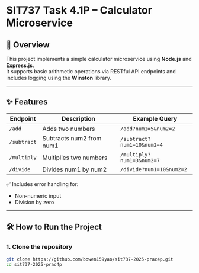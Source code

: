 # SIT737 Task 4.1P – Calculator Microservice

## 📘 Overview

This project implements a simple calculator microservice using **Node.js** and **Express.js**.  
It supports basic arithmetic operations via RESTful API endpoints and includes logging using the **Winston** library.

---

## ✨ Features

| Endpoint    | Description              | Example Query              |
| ----------- | ------------------------ | -------------------------- |
| `/add`      | Adds two numbers         | `/add?num1=5&num2=2`       |
| `/subtract` | Subtracts num2 from num1 | `/subtract?num1=10&num2=4` |
| `/multiply` | Multiplies two numbers   | `/multiply?num1=3&num2=7`  |
| `/divide`   | Divides num1 by num2     | `/divide?num1=10&num2=2`   |

✅ Includes error handling for:

- Non-numeric input
- Division by zero

---

## 🛠️ How to Run the Project

### 1. Clone the repository

```bash
git clone https://github.com/bowen159yao/sit737-2025-prac4p.git
cd sit737-2025-prac4p
```
